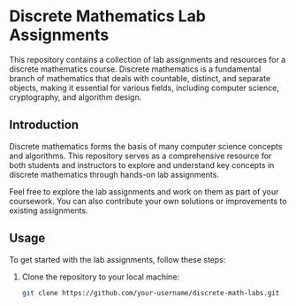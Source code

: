 

# Discrete Mathematics Lab Assignments

This repository contains a collection of lab assignments and resources for a discrete mathematics course. Discrete mathematics is a fundamental branch of mathematics that deals with countable, distinct, and separate objects, making it essential for various fields, including computer science, cryptography, and algorithm design.


## Introduction

Discrete mathematics forms the basis of many computer science concepts and algorithms. This repository serves as a comprehensive resource for both students and instructors to explore and understand key concepts in discrete mathematics through hands-on lab assignments.

Feel free to explore the lab assignments and work on them as part of your coursework. You can also contribute your own solutions or improvements to existing assignments.

## Usage

To get started with the lab assignments, follow these steps:

1. Clone the repository to your local machine:

   ```bash
   git clone https://github.com/your-username/discrete-math-labs.git
